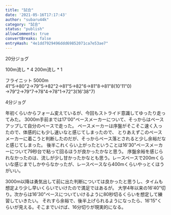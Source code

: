 ```yaml
---
title: "試合"
date: '2021-05-16T17:17:43'
author: "subaru44k"
category: "試合"
status: "publish"
allowComments: true
convertBreaks: false
entryHash: "4e1dd7929496ddd69852071ca7e53ae7"
---
```

20分ジョグ

100m流し * 4
200m流し * 1

フライニット
5000m
41"5→80"2→79"5→82"2→81"5→82"6→81"8→81"8(10'11"0)
→79"2→79"7→78"4→78"1→72"3(16'38"7)

4分ジョグ

年初くらいからフォーム変えているが、今回もストライド意識してゆったり走ってみた。
3000m手前までは17'00"ペースメーカーについて、そっからはペースアップして自分のペースで走った。
ペースメーカーは序盤がそこそこ速く入ったので、体感的にも少し速いなと感じてしまったので、
とりあえずこのペースメーカーに着こうと判断したのだが、そっからペース落とされると少し余裕だなと感じてしまった。
後半これくらい上がったということは16'30"ペースメーカーについて79秒台で粘って回るほうが良かったかなと思う。
序盤余裕を感じられなかったのは、流しが少し甘かったかなとも思う。レースペースで200mくらいな感じまでしかやらなかったが、レースペースなら400mくらいやっとくほうがいい。

3000m以降は勇気出して前に出た判断については良かったと思うし、タイムも想定より少し早いくらいでいけたので満足ではあるが。
大学4年以来の16'40"切り。次からは16'30"ペースについていけるように80秒切るくらいを想定して練習していきたい。
それすら余裕で、後半上げられるようになったら、16'15"くらいが見える。そこまでいけば、16分切りが現実的になる。
